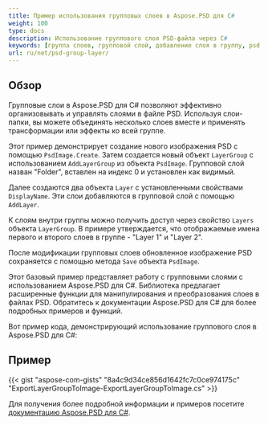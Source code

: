 ```yaml
---
title: Пример использования групповых слоев в Aspose.PSD для C#
weight: 100
type: docs
description: Использование группового слоя PSD-файла через C#
keywords: [группа слоев, групповой слой, добавление слоя в группу, psd api, C#, csharp, пример кода]
url: ru/net/psd-group-layer/
---
```


## Обзор

Групповые слои в Aspose.PSD для C# позволяют эффективно организовывать и управлять слоями в файле PSD. Используя слои-папки, вы можете объединять несколько слоев вместе и применять трансформации или эффекты ко всей группе.

Этот пример демонстрирует создание нового изображения PSD с помощью `PsdImage.Create`. Затем создается новый объект `LayerGroup` с использованием `AddLayerGroup` из объекта `PsdImage`. Групповой слой назван "Folder", вставлен на индекс 0 и установлен как видимый.

Далее создаются два объекта `Layer` с установленными свойствами `DisplayName`. Эти слои добавляются в групповой слой с помощью `AddLayer`.

К слоям внутри группы можно получить доступ через свойство `Layers` объекта `LayerGroup`. В примере утверждается, что отображаемые имена первого и второго слоев в группе - "Layer 1" и "Layer 2".

После модификации групповых слоев обновленное изображение PSD сохраняется с помощью метода `Save` объекта `PsdImage`.

Этот базовый пример представляет работу с групповыми слоями с использованием Aspose.PSD для C#. Библиотека предлагает расширенные функции для манипулирования и преобразования слоев в файлах PSD. Обратитесь к документации Aspose.PSD для C# для более подробных примеров и функций.

Вот пример кода, демонстрирующий использование группового слоя в Aspose.PSD для C#:

## Пример

{{< gist "aspose-com-gists" "8a4c9d34ce856d1642fc7c0ce974175c" "ExportLayerGroupToImage-ExportLayerGroupToImage.cs" >}}

Для получения более подробной информации и примеров посетите [документацию Aspose.PSD для C#](https://docs.aspose.com/psd/net/).

